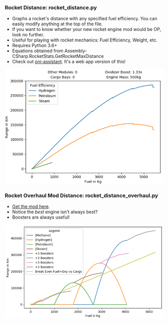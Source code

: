 ### Rocket Distance: rocket_distance.py
* Graphs a rocket's distance with any specified fuel efficiency. You can easily modify anything at the top of the file. 
* If you want to know whether your new rocket engine mod would be OP, look no further.
* Useful for playing with rocket mechanics: Fuel Efficiency, Weight, etc.
* Requires Python 3.6+
* Equations obtained from Assembly-CSharp.RocketStats.GetRocketMaxDistance 
* Check out [oni-assistant](https://oni-assistant.com/). It's a web app version of this!

![rocket efficiency graph](rocket_distance.png "The green line is the rocket with your mom on it.")

### Rocket Overhaul Mod Distance: rocket_distance_overhaul.py
* [Get the mod here]().
* Notice the _best_ engine isn't always best?
* Boosters are always useful!

![new rocket efficiency graph](new_equation.png "Just kidding about the rocket with your mom on it. The rocket was never built due to budget concerns.")
